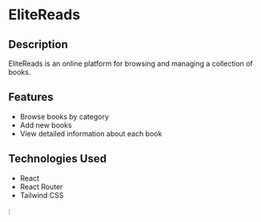 # EliteReads

## Description
EliteReads is an online platform for browsing and managing a collection of books.

## Features
- Browse books by category
- Add new books
- View detailed information about each book

## Technologies Used
- React
- React Router
- Tailwind CSS

: